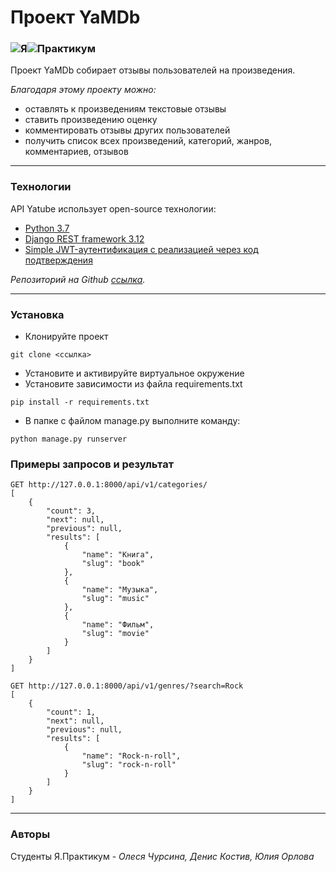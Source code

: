 # Проект YaMDb
### ![Я](https://yastatic.net/q/logoaas/v2/Яндекс.svg?circle=black&color=000&first=white)![Практикум](https://yastatic.net/q/logoaas/v2/Практикум.svg?color=000)

Проект YaMDb собирает отзывы пользователей на произведения. 

_Благодаря этому проекту можно:_
- оставлять к произведениям текстовые отзывы 
- ставить произведению оценку
- комментировать отзывы других пользователей
- получить список всех произведений, категорий, жанров, комментариев, отзывов

***
### Технологии

API Yatube использует open-source технологии:
- [Python 3.7 ](https://www.python.org/downloads/release/python-379/)
- [Django REST framework 3.12](https://www.django-rest-framework.org/community/3.12-announcement/)
- [Simple JWT-аутентификация с реализацией через код подтверждения](https://django-rest-framework-simplejwt.readthedocs.io/en/latest/)

_Репозиторий на Github [ссылка](https://github.com/JuliaBars/api_yamdb)._
***
### Установка

- Клонируйте проект
```
git clone <ссылка>
``` 
- Установите и активируйте виртуальное окружение
- Установите зависимости из файла requirements.txt
```
pip install -r requirements.txt
``` 
- В папке с файлом manage.py выполните команду:
```
python manage.py runserver
```
### Примеры запросов и результат
```
GET http://127.0.0.1:8000/api/v1/categories/
[
    {
        "count": 3,
        "next": null,
        "previous": null,
        "results": [
            {
                "name": "Книга",
                "slug": "book"
            },
            {
                "name": "Музыка",
                "slug": "music"
            },
            {
                "name": "Фильм",
                "slug": "movie"
            }
        ]
    }
]
```
```
GET http://127.0.0.1:8000/api/v1/genres/?search=Rock
[
    {
        "count": 1,
        "next": null,
        "previous": null,
        "results": [
            {
                "name": "Rock-n-roll",
                "slug": "rock-n-roll"
            }
        ]
    }
]
```
---
### Авторы
Студенты Я.Практикум - _Олеся Чурсина,_ _Денис Костив,_ _Юлия Орлова_
